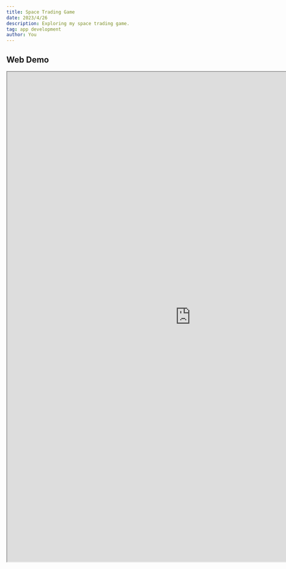```yaml
---
title: Space Trading Game
date: 2023/4/26
description: Exploring my space trading game.
tag: app development
author: You
---
```


## Web Demo

<div style={{align: "center"}}>
<iframe src="https://game-dev-portfolio-pi.vercel.app/apps/space/index.html" style={{align: "center"}} name="Space Trading Game" scrolling="no" frameborder="1" marginheight="px" marginwidth="0px" height="1280px" width="960px"></iframe>
</div>